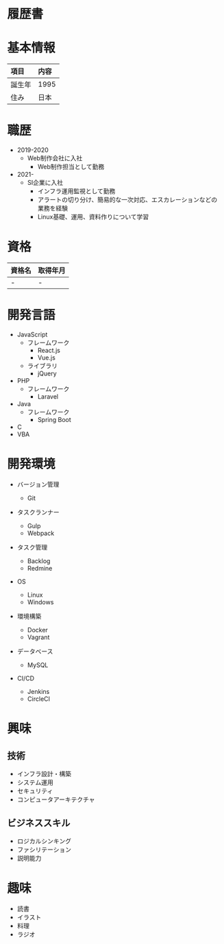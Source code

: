 # 履歴書

# 基本情報
|項目|内容|
|:---|:---|
|誕生年|1995|
|住み|日本|

# 職歴
* 2019-2020
	* Web制作会社に入社
		* Web制作担当として勤務
* 2021-
	* SI企業に入社
		* インフラ運用監視として勤務
		* アラートの切り分け、簡易的な一次対応、エスカレーションなどの業務を経験
		* Linux基礎、運用、資料作りについて学習

# 資格
|資格名|取得年月|
|:---|:---|
|-|-|

# 開発言語
* JavaScript
	* フレームワーク
		* React.js
		* Vue.js
	* ライブラリ
		* jQuery
* PHP
	* フレームワーク
		* Laravel
* Java
	* フレームワーク
		* Spring Boot
* C
* VBA

# 開発環境
* バージョン管理
	* Git

* タスクランナー
	* Gulp
	* Webpack

* タスク管理
	* Backlog
	* Redmine

* OS
	* Linux
	* Windows

* 環境構築
	* Docker
	* Vagrant

* データベース
	* MySQL

* CI/CD
	* Jenkins
	* CircleCI

# 興味
## 技術
* インフラ設計・構築
* システム運用
* セキュリティ
* コンピュータアーキテクチャ

## ビジネススキル
* ロジカルシンキング
* ファシリテーション
* 説明能力

# 趣味
* 読書
* イラスト
* 料理
* ラジオ